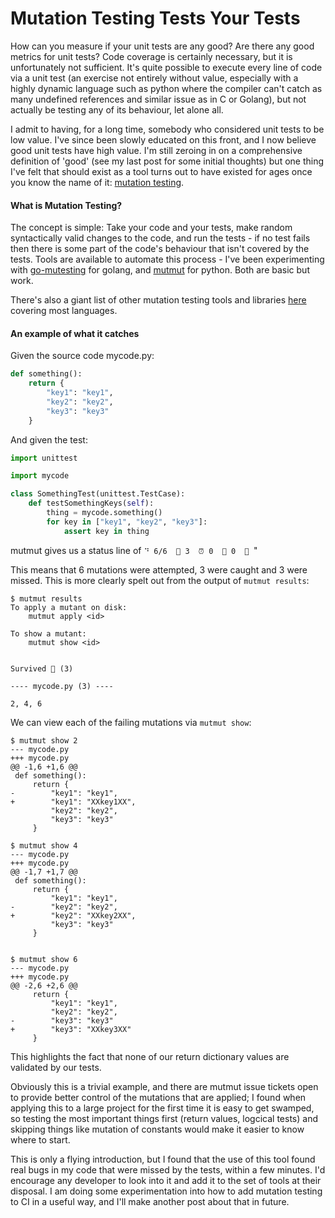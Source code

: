 Mutation Testing Tests Your Tests
=================================

How can you measure if your unit tests are any good? Are there any good metrics for unit tests? Code coverage is certainly necessary, but it is unfortunately not sufficient. It's quite possible to execute every line of code via a unit test (an exercise not entirely without value, especially with a highly dynamic language such as python where the compiler can't catch as many undefined references and similar issue as in C or Golang), but not actually be testing any of its behaviour, let alone all.

I admit to having, for a long time, somebody who considered unit tests to be low value. I've since been slowly educated on this front, and I now believe good unit tests have high value. I'm still zeroing in on a comprehensive definition of 'good' (see my last post for some initial thoughts) but one thing I've felt that should exist as a tool turns out to have existed for ages once you know the name of it: [mutation testing](https://en.wikipedia.org/wiki/Mutation_testing).

#### What is Mutation Testing?

The concept is simple: Take your code and your tests, make random syntactically valid changes to the code, and run the tests - if no test fails then there is some part of the code's behaviour that isn't covered by the tests. Tools are available to automate this process - I've been experimenting with [go-mutesting](https://github.com/zimmski/go-mutesting) for golang, and [mutmut](https://github.com/boxed/mutmut) for python. Both are basic but work.

There's also a giant list of other mutation testing tools and libraries [here](https://github.com/theofidry/awesome-mutation-testing) covering most languages.

#### An example of what it catches

Given the source code mycode.py:

```python
def something():
    return {
        "key1": "key1",
        "key2": "key2",
        "key3": "key3"
    }
```

And given the test:

``` python
import unittest

import mycode

class SomethingTest(unittest.TestCase):
    def testSomethingKeys(self):
        thing = mycode.something()
        for key in ["key1", "key2", "key3"]:
            assert key in thing
```

mutmut gives us a status line of `⠙ 6/6  🎉 3  ⏰ 0  🤔 0  🙁 `"

This means that 6 mutations were attempted, 3 were caught and 3 were missed.  This is more clearly spelt out from the output of `mutmut results`:

```
$ mutmut results
To apply a mutant on disk:
    mutmut apply <id>

To show a mutant:
    mutmut show <id>


Survived 🙁 (3)

---- mycode.py (3) ----

2, 4, 6
```

We can view each of the failing mutations via `mutmut show`:


```
$ mutmut show 2
--- mycode.py
+++ mycode.py
@@ -1,6 +1,6 @@
 def something():
     return {
-        "key1": "key1",
+        "key1": "XXkey1XX",
         "key2": "key2",
         "key3": "key3"
     }

$ mutmut show 4
--- mycode.py
+++ mycode.py
@@ -1,7 +1,7 @@
 def something():
     return {
         "key1": "key1",
-        "key2": "key2",
+        "key2": "XXkey2XX",
         "key3": "key3"
     }


$ mutmut show 6
--- mycode.py
+++ mycode.py
@@ -2,6 +2,6 @@
     return {
         "key1": "key1",
         "key2": "key2",
-        "key3": "key3"
+        "key3": "XXkey3XX"
     }
```

This highlights the fact that none of our return dictionary values are validated by our tests.

Obviously this is a trivial example, and there are mutmut issue tickets open to provide better control of the mutations that are applied; I found when applying this to a large project for the first time it is easy to get swamped, so testing the most important things first (return values, logcical tests) and skipping things like mutation of constants would make it easier to know where to start.

This is only a flying introduction, but I found that the use of this tool found real bugs in my code that were missed by the tests, within a few minutes. I'd encourage any developer to look into it and add it to the set of tools at their disposal. I am doing some experimentation into how to add mutation testing to CI in a useful way, and I'll make another post about that in future.
